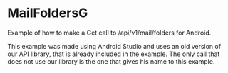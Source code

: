MailFoldersG
===================

Example of how to make a Get call to /api/v1/mail/folders for Android.

This example was made using Android Studio and uses an old version of our API library, that is already included in the example. The only call that does not use our library is the one that gives his name to this example.



